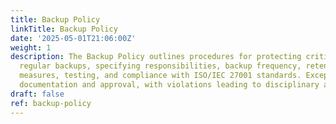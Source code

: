 ```yaml
---
title: Backup Policy
linkTitle: Backup Policy
date: '2025-05-01T21:06:00Z'
weight: 1
description: The Backup Policy outlines procedures for protecting critical data through
  regular backups, specifying responsibilities, backup frequency, retention, security
  measures, testing, and compliance with ISO/IEC 27001 standards. Exceptions require
  documentation and approval, with violations leading to disciplinary action.
draft: false
ref: backup-policy
---
```


